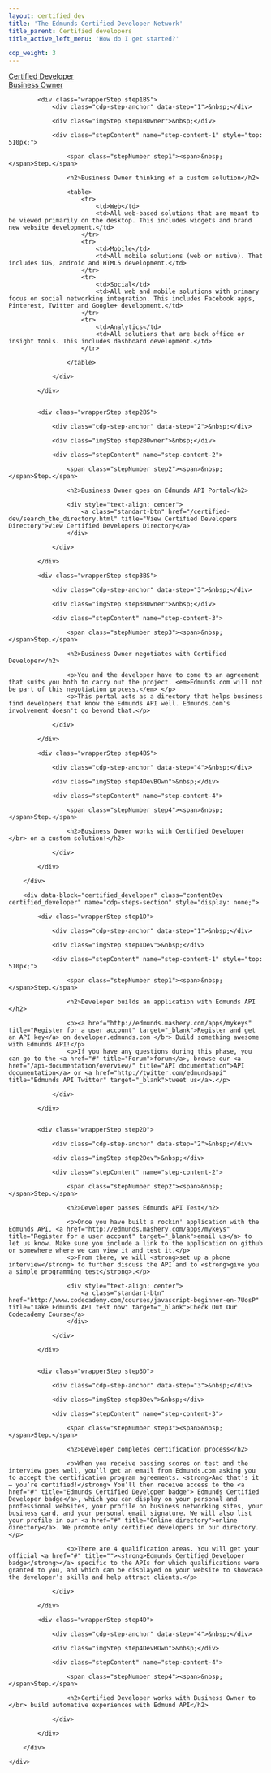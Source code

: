```yaml
---
layout: certified_dev
title: 'The Edmunds Certified Developer Network'
title_parent: Certified developers
title_active_left_menu: 'How do I get started?'

cdp_weight: 3
---
```



<a name="certified_developer">
</a>
<a name="business_owner">
</a>
<div id="menu" class="toggleLinks clearfix ">
	<div>
		<a href="#certified_developer" data-link="dev">Certified Developer</a>
	</div>
	<div>
		<a class="activeToggle" href="#business_owner" data-link="bOwner">Business Owner</a>
	</div>
</div>

<div id="result">
	<div id="content">
		<div data-block="business_owner" class="contentBusOwner business_owner" name="cdp-steps-section" style="display: block;">

			<div class="wrapperStep step1BS">
				<div class="cdp-step-anchor" data-step="1">&nbsp;</div>

				<div class="imgStep step1BOwner">&nbsp;</div>

				<div class="stepContent" name="step-content-1" style="top: 510px;">

					<span class="stepNumber step1"><span>&nbsp;</span>Step.</span>

					<h2>Business Owner thinking of a custom solution</h2>

					<table>
						<tr>
							<td>Web</td>
							<td>All web-based solutions that are meant to be viewed primarily on the desktop. This includes widgets and brand new website development.</td>
						</tr>
						<tr>
							<td>Mobile</td>
							<td>All mobile solutions (web or native). That includes iOS, android and HTML5 development.</td>
						</tr>
						<tr>
							<td>Social</td>
							<td>All web and mobile solutions with primary focus on social networking integration. This includes Facebook apps, Pinterest, Twitter and Google+ development.</td>
						</tr>
						<tr>
							<td>Analytics</td>
							<td>All solutions that are back office or insight tools. This includes dashboard development.</td>
						</tr>

					</table>
					
				</div>

			</div>


			<div class="wrapperStep step2BS">

				<div class="cdp-step-anchor" data-step="2">&nbsp;</div>

				<div class="imgStep step2BOwner">&nbsp;</div>

				<div class="stepContent" name="step-content-2">

					<span class="stepNumber step2"><span>&nbsp;</span>Step.</span>

					<h2>Business Owner goes on Edmunds API Portal</h2>

					<div style="text-align: center">
						<a class="standart-btn" href="/certified-dev/search_the_directory.html" title="View Certified Developers Directory">View Certified Developers Directory</a>
					</div>

				</div>

			</div>

			<div class="wrapperStep step3BS">

				<div class="cdp-step-anchor" data-step="3">&nbsp;</div>
				
				<div class="imgStep step3BOwner">&nbsp;</div>

				<div class="stepContent" name="step-content-3">

					<span class="stepNumber step3"><span>&nbsp;</span>Step.</span>

					<h2>Business Owner negotiates with Certified Developer</h2>

					<p>You and the developer have to come to an agreement that suits you both to carry out the project. <em>Edmunds.com will not be part of this negotiation process.</em> </p>
					<p>This portal acts as a directory that helps business find developers that know the Edmunds API well. Edmunds.com's involvement doesn't go beyond that.</p>

				</div>

			</div>

			<div class="wrapperStep step4BS">

				<div class="cdp-step-anchor" data-step="4">&nbsp;</div>
				
				<div class="imgStep step4DevBOwn">&nbsp;</div>

				<div class="stepContent" name="step-content-4">

					<span class="stepNumber step4"><span>&nbsp;</span>Step.</span>

					<h2>Business Owner works with Certified Developer </br> on a custom solution!</h2>

				</div>

			</div>

		</div>

		<div data-block="certified_developer" class="contentDev certified_developer" name="cdp-steps-section" style="display: none;">

			<div class="wrapperStep step1D">

				<div class="cdp-step-anchor" data-step="1">&nbsp;</div>
				
				<div class="imgStep step1Dev">&nbsp;</div>

				<div class="stepContent" name="step-content-1" style="top: 510px;">

					<span class="stepNumber step1"><span>&nbsp;</span>Step.</span>

					<h2>Developer builds an application with Edmunds API </h2>

					<p><a href="http://edmunds.mashery.com/apps/mykeys" title="Register for a user account" target="_blank">Register and get an API key</a> on developer.edmunds.com </br> Build something awesome with Edmunds API!</p>
					<p>If you have any questions during this phase, you can go to the <a href="#" title="Forum">forum</a>, browse our <a href="/api-documentation/overview/" title="API documentation">API documentation</a> or <a href="http://twitter.com/edmundsapi" title="Edmunds API Twitter" target="_blank">tweet us</a>.</p>

				</div>

			</div>


			<div class="wrapperStep step2D">

				<div class="cdp-step-anchor" data-step="2">&nbsp;</div>
				
				<div class="imgStep step2Dev">&nbsp;</div>

				<div class="stepContent" name="step-content-2">

					<span class="stepNumber step2"><span>&nbsp;</span>Step.</span>

					<h2>Developer passes Edmunds API Test</h2>

					<p>Once you have built a rockin' application with the Edmunds API, <a href="http://edmunds.mashery.com/apps/mykeys" title="Register for a user account" target="_blank">email us</a> to let us know. Make sure you include a link to the application on github or somewhere where we can view it and test it.</p>
					<p>From there, we will <strong>set up a phone interview</strong> to further discuss the API and to <strong>give you a simple programming test</strong>.</p>

					<div style="text-align: center">
						<a class="standart-btn" href="http://www.codecademy.com/courses/javascript-beginner-en-7UosP" title="Take Edmunds API test now" target="_blank">Check Out Our Codecademy Course</a>
					</div>

				</div>

			</div>


			<div class="wrapperStep step3D">

				<div class="cdp-step-anchor" data-step="3">&nbsp;</div>
				
				<div class="imgStep step3Dev">&nbsp;</div>

				<div class="stepContent" name="step-content-3">

					<span class="stepNumber step3"><span>&nbsp;</span>Step.</span>

					<h2>Developer completes certification process</h2>

					<p>When you receive passing scores on test and the interview goes well, you’ll get an email from Edmunds.com asking you to accept the certification program agreements. <strong>And that’s it – you’re certified!</strong> You’ll then receive access to the <a href="#" title="Edmunds Certified Developer badge"> Edmunds Certified Developer badge</a>, which you can display on your personal and professional websites, your profile on business networking sites, your business card, and your personal email signature. We will also list your profile in our <a href="#" title="Online directory">online directory</a>. We promote only certified developers in our directory.</p>

					<p>There are 4 qualification areas. You will get your official <a href="#" title=""><strong>Edmunds Certified Developer badge</strong></a> specific to the APIs for which qualifications were granted to you, and which can be displayed on your website to showcase the developer’s skills and help attract clients.</p>
				
				</div>

			</div>

			<div class="wrapperStep step4D">

				<div class="cdp-step-anchor" data-step="4">&nbsp;</div>
				
				<div class="imgStep step4DevBOwn">&nbsp;</div>

				<div class="stepContent" name="step-content-4">

					<span class="stepNumber step4"><span>&nbsp;</span>Step.</span>

					<h2>Certified Developer works with Business Owner to </br> build automative experiences with Edmund API</h2>

				</div>

			</div>

		</div>

	</div>
</div>

<script type="text/javascript" src="{{ PATH }}/assets/themes/twitter/js/jquery_history/jquery.history.js">
</script>

<script type="text/javascript" src="{{ PATH }}/assets/themes/twitter/js/jquery_history/scriptHistory.js">
</script>



<script type="text/javascript" charset="utf-8">
	/*$(function(){

		var currentHash = window.location.hash;

 		console.log(currentHash)

		$('#menu').find('div:first a').addClass('activeToggle');

		if(currentHash == ''){

			//$('#menu').find('a[href="#business_owner"]').addClass('activeToggle');
			console.log('1')

		} else {

			$('#menu').find('a[href='+ currentHash +']').addClass('activeToggle');
			console.log('2')

		}
	});	*/
</script>










